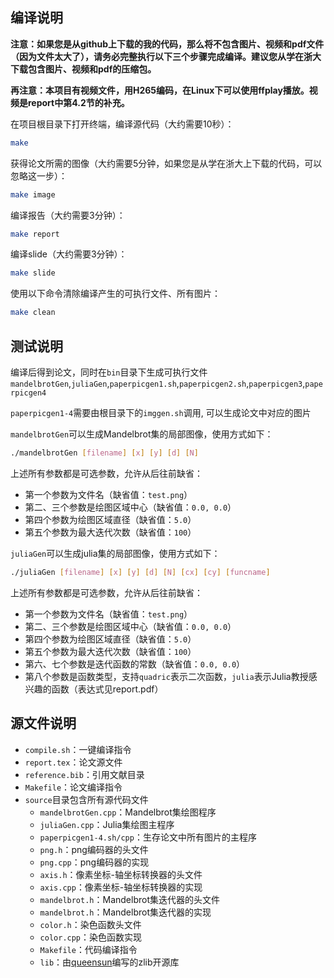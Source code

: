 ## 编译说明

**注意：如果您是从github上下载的我的代码，那么将不包含图片、视频和pdf文件（因为文件太大了），请务必完整执行以下三个步骤完成编译。建议您从学在浙大下载包含图片、视频和pdf的压缩包。**

**再注意：本项目有视频文件，用H265编码，在Linux下可以使用ffplay播放。视频是report中第4.2节的补充。**

在项目根目录下打开终端，编译源代码（大约需要10秒）：

```bash
make
```

获得论文所需的图像（大约需要5分钟，如果您是从学在浙大上下载的代码，可以忽略这一步）：

```bash
make image
```

编译报告（大约需要3分钟）：

```bash
make report
```

编译slide（大约需要3分钟）：

```bash
make slide
```

使用以下命令清除编译产生的可执行文件、所有图片：

```bash
make clean
```

## 测试说明

编译后得到论文，同时在`bin`目录下生成可执行文件`mandelbrotGen`,`juliaGen`,`paperpicgen1.sh`,`paperpicgen2.sh`,`paperpicgen3`,`paperpicgen4`

`paperpicgen1-4`需要由根目录下的`imggen.sh`调用, 可以生成论文中对应的图片

`mandelbrotGen`可以生成Mandelbrot集的局部图像，使用方式如下：

```bash
./mandelbrotGen [filename] [x] [y] [d] [N]
```

上述所有参数都是可选参数，允许从后往前缺省：
- 第一个参数为文件名（缺省值：`test.png`）
- 第二、三个参数是绘图区域中心（缺省值：`0.0, 0.0`）
- 第四个参数为绘图区域直径（缺省值：`5.0`）
- 第五个参数为最大迭代次数（缺省值：`100`）

`juliaGen`可以生成julia集的局部图像，使用方式如下：

```bash
./juliaGen [filename] [x] [y] [d] [N] [cx] [cy] [funcname]
```

上述所有参数都是可选参数，允许从后往前缺省：
- 第一个参数为文件名（缺省值：`test.png`）
- 第二、三个参数是绘图区域中心（缺省值：`0.0, 0.0`）
- 第四个参数为绘图区域直径（缺省值：`5.0`）
- 第五个参数为最大迭代次数（缺省值：`100`）
- 第六、七个参数是迭代函数的常数（缺省值：`0.0, 0.0`）
- 第八个参数是函数类型，支持`quadric`表示二次函数，`julia`表示Julia教授感兴趣的函数（表达式见report.pdf）

## 源文件说明

- `compile.sh`：一键编译指令
- `report.tex`：论文源文件
- `reference.bib`：引用文献目录
- `Makefile`：论文编译指令
- `source`目录包含所有源代码文件
  - `mandelbrotGen.cpp`：Mandelbrot集绘图程序
  - `juliaGen.cpp`：Julia集绘图主程序
  - `paperpicgen1-4.sh/cpp`：生存论文中所有图片的主程序
  - `png.h`：png编码器的头文件
  - `png.cpp`：png编码器的实现
  - `axis.h`：像素坐标-轴坐标转换器的头文件
  - `axis.cpp`：像素坐标-轴坐标转换器的实现
  - `mandelbrot.h`：Mandelbrot集迭代器的头文件
  - `mandelbrot.h`：Mandelbrot集迭代器的实现
  - `color.h`：染色函数头文件
  - `color.cpp`：染色函数实现
  - `Makefile`：代码编译指令
  - `lib`：由[queensun](https://Github.com/queensun)编写的zlib开源库

